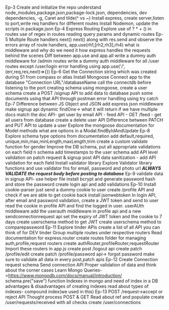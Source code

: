 Ep-3
  Create and initialize the repo
  understand node_modules,package.json,package-lock.json, dependencies, dev dependencies, -g, Caret and tilde(^ vs ~)
  Install express, create server,listen to port,write req handlers for different routes
  Install Nodemon, update the scripts in package.json
Ep-4
  Express Routing
  Explore use of ? * + () in routes
  use of regex in routes
  reading query params and dynamic routes 
Ep-5
  Multiple Route handlers
  next()
  next() along with res.send and observe the errors 
  array of route handlers, app.use(rh1,[rh2,rh3],rh4)
  what is middleware and why do we need it
  how express handles the requests behind the scenes
  Diff between app.use and app.all
  write a dummy auth middleware for /admin routes
  write a dummy auth middleware for all /user routes except /user/login
  error handling using app.use('/',(err,req,res,next)=>{})
Ep-6
  Get the Connection string which was created during S1 from compass or atlas
  Install Mongoose 
  Connect app to the database "Connection URL"/databaseName
  call the connectdb before listening to the port
  creating schema using mongoose, create a user schema 
  create a POST /signup API to add data to database
  push some documents using that API through postman
  error handling using try catch
Ep-7
  Difference between JS Object and JSON
  add express json middleware
  make signup api dynamic
  findOne-> what it will return if we have multiple docs match the doc
  API- get user by email
  API - feed API - GET /feed - get all users from database
  create a delete user API
  Difference between PATCH and PUT
  API to update a user
  Explore the mongoose documentation for Model methods
  what are options in a Modal.findByIdAndUpdate
Ep-8
  Explore schema type options from documentation
  add default,required, unique,min,max,minLength,maxLength,trim
  create a custom validate function for gender
  Improve the DB schema, put all appropriate validations on each field n schema
  add timestamps to the user schema
  add API level validation on patch request & signup post API
  data sanitization - add API validation for each field
  Install validator library
  Explore Validator library functions and use validator fns for email, password and photo url 
  ***ALWAYS VALIDATE the request body before posting to database***
Ep-9
  validate data in signup API- use helper file
  install bcrypt and generate password hash and store the password
  create login api and add validations
Ep-10
  Install cookie-parser
  just send a dummy cookie to user
  create /profile API and check if we are able to get cookie back
  install jsonwebtoken
  In login API, after email and password validation, create a JWT token and send to user
  read the cookie in profile API and find the logged in user.
  userAUth middleware
  add the userauth middleware in profile api and a new sendconnectionrequest api
  set the expiry of JWT token and the cookie to 7 days
  create userschema method to get JWT
  create userschema method to comparepassword
Ep-11
  Explore tinder APIs
  create a list of all API you can think of for DEV tinder
  Group multiple routes under respective routers
  Read documentation for express.router
  create routes folder for managing auth,profile,request routers
  create authRouter,profileRouter,requestRouter
  Import these routers in app.js
  create post /logout api
  create patch /profile/edit
  create patch /profile/password api-> forgot password
  make sure to validate all data in every post,patch apis
Ep-12
  Create Connection request schema
  Send connection API
  Proper validation of data and think about the corner cases
  Learn Mongo Queries->https://www.mongodb.com/docs/manual/introduction/
  schema.pre("save") function
  Indexes in mongo and need of index in a DB
  advantages & disadvantages of creating indexes
  read about types of indexes- compound index(we used in this)
Ep-13
  POST /request->accept or reject API
  Thought process POST & GET
  Read about ref and populate
  create /user/requests/received with all checks
  create /user/connections
